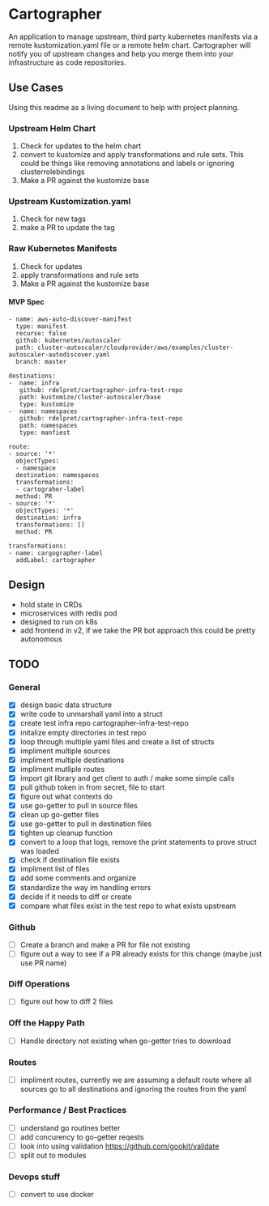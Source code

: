 # Cartographer
An application to manage upstream, third party kubernetes manifests via a remote kustomization.yaml file or a remote helm chart. Cartographer will notify you of upstream changes and help you merge them into your infrastructure as code repositories.

## Use Cases
Using this readme as a living document to help with project planning.

### Upstream Helm Chart
1. Check for updates to the helm chart
2. convert to kustomize and apply transformations and rule sets. This could be things like removing annotations and labels or ignoring clusterrolebindings
3. Make a PR against the kustomize base

### Upstream Kustomization.yaml
1. Check for new tags
2. make a PR to update the tag

### Raw Kubernetes Manifests
1. Check for updates
2. apply transformations and rule sets
3. Make a PR against the kustomize base

#### MVP Spec
```sources:
- name: aws-auto-discover-manifest
  type: manifest
  recurse: false
  github: kubernetes/autoscaler
  path: cluster-autoscaler/cloudprovider/aws/examples/cluster-autoscaler-autodiscover.yaml
  branch: master

destinations:
-  name: infra
   github: rdelpret/cartographer-infra-test-repo
   path: kustomize/cluster-autoscaler/base
   type: kustomize
-  name: namespaces
   github: rdelpret/cartographer-infra-test-repo
   path: namespaces
   type: manfiest

route:
- source: '*'
  objectTypes:
  - namespace
  destination: namespaces
  transformations:
  - cartograher-label
  method: PR
- source: '*'
  objectTypes: '*'
  destination: infra
  transformations: []
  method: PR

transformations:
- name: cargographer-label
  addLabel: cartographer
```

## Design
- hold state in CRDs
- microservices with redis pod
- designed to run on k8s
- add frontend in v2, if we take the PR bot approach this could be pretty autonomous

## TODO
### General
- [x] design basic data structure 
- [x] write code to unmarshall yaml into a struct
- [x] create test infra repo cartographer-infra-test-repo
- [x] initalize empty directories in test repo
- [x] loop through multiple yaml files and create a list of structs
- [x] impliment multiple sources
- [x] impliment multiple destinations
- [x] impliment mutliple routes
- [x] import git library and get client to auth / make some simple calls
- [x] pull github token in from secret, file to start
- [x] figure out what contexts do
- [x] use go-getter to pull in source files
- [x] clean up go-getter files
- [x] use go-getter to pull in destination files
- [x] tighten up cleanup function
- [x] convert to a loop that logs, remove the print statements to prove struct was loaded
- [x] check if destination file exists  
- [x] impliment list of files
- [x] add some comments and organize
- [x] standardize the way im handling errors
- [x] decide if it needs to diff or create
- [x] compare what files exist in the test repo to what exists upstream
### Github
- [ ] Create a branch and make a PR for file not existing
- [ ] figure out a way to see if a PR already exists for this change (maybe just use PR name)
### Diff Operations
- [ ] figure out how to diff 2 files
### Off the Happy Path
- [ ] Handle directory not existing when go-getter tries to download
### Routes
- [ ] impliment routes, currently we are assuming a default route where all sources go to all destinations and ignoring the routes from the yaml
### Performance / Best Practices
- [ ] understand go routines better
- [ ] add concurency to go-getter reqests
- [ ] look into using validation https://github.com/gookit/validate
- [ ] split out to modules
### Devops stuff
- [ ] convert to use docker
